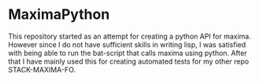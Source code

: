 # MaximaPython

This repository started as an attempt for creating a python API for maxima. However since I do not have sufficient skills in writing lisp, I was satisfied with being able to run the bat-script that calls maxima using python. After that I have mainly used this for creating automated tests for my other repo STACK-MAXIMA-FO.
